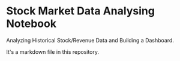 # Stock Market Data Analysing Notebook
Analyzing Historical Stock/Revenue Data and Building a Dashboard.

It's a markdown file in this repository.
